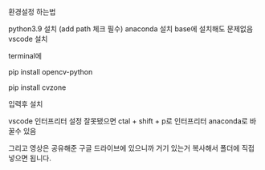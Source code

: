 환경설정 하는법

python3.9 설치 (add path 체크 필수)
anaconda 설치 base에 설치해도 문제없음
vscode 설치


terminal에

pip install opencv-python

pip install cvzone

입력후 설치

vscode 인터프리터 설정 잘못됐으면 ctal + shift + p로 인터프리터 anaconda로 바꿀수 있음




그리고 영상은 공유해준 구글 드라이브에 있으니까 거기 있는거 복사해서 폴더에 직접 넣으면 됩니다.
